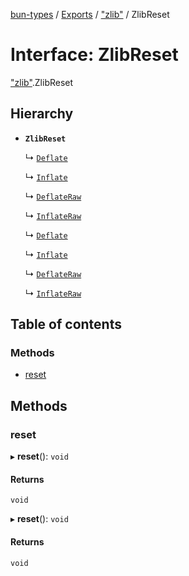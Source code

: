[bun-types](https://oven-sh.github.io/bun-types/README.md) / [Exports](https://oven-sh.github.io/bun-types/modules.md) / ["zlib"](https://oven-sh.github.io/bun-types/modules/zlib_.md) / ZlibReset

# Interface: ZlibReset

["zlib"](https://oven-sh.github.io/bun-types/modules/zlib_.md).ZlibReset

## Hierarchy

- **`ZlibReset`**

  ↳ [`Deflate`](https://oven-sh.github.io/bun-types/interfaces/zlib_.Deflate-1.md)

  ↳ [`Inflate`](https://oven-sh.github.io/bun-types/interfaces/zlib_.Inflate-1.md)

  ↳ [`DeflateRaw`](https://oven-sh.github.io/bun-types/interfaces/zlib_.DeflateRaw-1.md)

  ↳ [`InflateRaw`](https://oven-sh.github.io/bun-types/interfaces/zlib_.InflateRaw-1.md)

  ↳ [`Deflate`](https://oven-sh.github.io/bun-types/interfaces/node_zlib_.Deflate-1.md)

  ↳ [`Inflate`](https://oven-sh.github.io/bun-types/interfaces/node_zlib_.Inflate-1.md)

  ↳ [`DeflateRaw`](https://oven-sh.github.io/bun-types/interfaces/node_zlib_.DeflateRaw-1.md)

  ↳ [`InflateRaw`](https://oven-sh.github.io/bun-types/interfaces/node_zlib_.InflateRaw-1.md)

## Table of contents

### Methods

- [reset](https://oven-sh.github.io/bun-types/interfaces/zlib_.ZlibReset.md#reset)

## Methods

### reset

▸ **reset**(): `void`

#### Returns

`void`

▸ **reset**(): `void`

#### Returns

`void`

